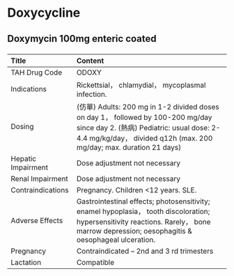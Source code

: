 # Doxycycline

## Doxymycin 100mg enteric coated

##### 

| Title              | Content                                                                                                                                                                                             |
|:-------------------|:----------------------------------------------------------------------------------------------------------------------------------------------------------------------------------------------------|
| TAH Drug Code      | ODOXY                                                                                                                                                                                               |
| Indications        | Rickettsial， chlamydial， mycoplasmal infection.                                                                                                                                                   |
| Dosing             | (仿單) Adults: 200 mg in 1-2 divided doses on day 1， followed by 100-200 mg/day since day 2. (熱病) Pediatric: usual dose: 2-4.4 mg/kg/day， divided q12h (max. 200 mg/day; max. duration 21 days) |
| Hepatic Impairment | Dose adjustment not necessary                                                                                                                                                                       |
| Renal Impairment   | Dose adjustment not necessary                                                                                                                                                                       |
| Contraindications  | Pregnancy. Children <12 years. SLE.                                                                                                                                                                 |
| Adverse Effects    | Gastrointestinal effects; photosensitivity; enamel hypoplasia， tooth discoloration; hypersensitivity reactions. Rarely， bone marrow depression; oesophagitis & oesophageal ulceration.            |
| Pregnancy          | Contraindicated – 2nd and 3 rd trimesters                                                                                                                                                           |
| Lactation          | Compatible                                                                                                                                                                                          |

